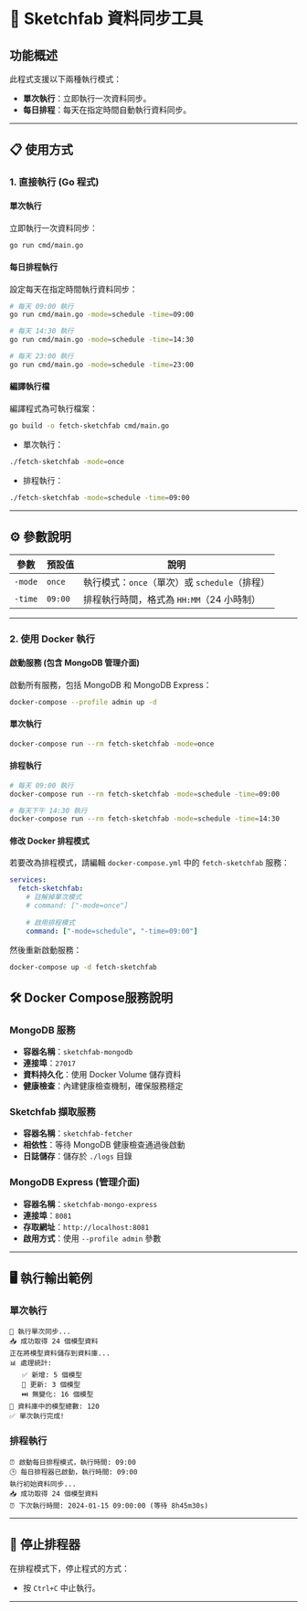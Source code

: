 # 🚀 Sketchfab 資料同步工具

## 功能概述

此程式支援以下兩種執行模式：
- **單次執行**：立即執行一次資料同步。
- **每日排程**：每天在指定時間自動執行資料同步。

---

## 📋 使用方式

### 1. 直接執行 (Go 程式)

#### 單次執行
立即執行一次資料同步：
```bash
go run cmd/main.go
```

#### 每日排程執行
設定每天在指定時間執行資料同步：
```bash
# 每天 09:00 執行
go run cmd/main.go -mode=schedule -time=09:00

# 每天 14:30 執行
go run cmd/main.go -mode=schedule -time=14:30

# 每天 23:00 執行
go run cmd/main.go -mode=schedule -time=23:00
```

#### 編譯執行檔
編譯程式為可執行檔案：
```bash
go build -o fetch-sketchfab cmd/main.go
```

- 單次執行：
```bash
./fetch-sketchfab -mode=once
```

- 排程執行：
```bash
./fetch-sketchfab -mode=schedule -time=09:00
```

---

## ⚙️ 參數說明

| 參數       | 預設值   | 說明                              |
|------------|----------|-----------------------------------|
| `-mode`    | `once`   | 執行模式：`once`（單次）或 `schedule`（排程） |
| `-time`    | `09:00`  | 排程執行時間，格式為 `HH:MM`（24 小時制） |

---

### 2. 使用 Docker 執行

#### 啟動服務 (包含 MongoDB 管理介面)
啟動所有服務，包括 MongoDB 和 MongoDB Express：
```bash
docker-compose --profile admin up -d
```

#### 單次執行
```bash
docker-compose run --rm fetch-sketchfab -mode=once
```

#### 排程執行
```bash
# 每天 09:00 執行
docker-compose run --rm fetch-sketchfab -mode=schedule -time=09:00

# 每天下午 14:30 執行
docker-compose run --rm fetch-sketchfab -mode=schedule -time=14:30
```

#### 修改 Docker 排程模式
若要改為排程模式，請編輯 `docker-compose.yml` 中的 `fetch-sketchfab` 服務：
```yaml
services:
  fetch-sketchfab:
    # 註解掉單次模式
    # command: ["-mode=once"]
    
    # 啟用排程模式
    command: ["-mode=schedule", "-time=09:00"]
```

然後重新啟動服務：
```bash
docker-compose up -d fetch-sketchfab
```

## 🛠️ Docker Compose服務說明

### MongoDB 服務
- **容器名稱**：`sketchfab-mongodb`
- **連接埠**：`27017`
- **資料持久化**：使用 Docker Volume 儲存資料
- **健康檢查**：內建健康檢查機制，確保服務穩定

### Sketchfab 擷取服務
- **容器名稱**：`sketchfab-fetcher`
- **相依性**：等待 MongoDB 健康檢查通過後啟動
- **日誌儲存**：儲存於 `./logs` 目錄

### MongoDB Express (管理介面)
- **容器名稱**：`sketchfab-mongo-express`
- **連接埠**：`8081`
- **存取網址**：`http://localhost:8081`
- **啟用方式**：使用 `--profile admin` 參數

---


## 🖥️ 執行輸出範例

### 單次執行
```
🔧 執行單次同步...
📥 成功取得 24 個模型資料
正在將模型資料儲存到資料庫...
📊 處理統計:
   ✅ 新增: 5 個模型
   🔄 更新: 3 個模型
   ⏭️ 無變化: 16 個模型
💾 資料庫中的模型總數: 120
✅ 單次執行完成!
```

### 排程執行
```
⏰ 啟動每日排程模式，執行時間: 09:00
🕒 每日排程器已啟動，執行時間: 09:00
執行初始資料同步...
📥 成功取得 24 個模型資料
⏰ 下次執行時間: 2024-01-15 09:00:00 (等待 8h45m30s)
```

---

## 🛑 停止排程器

在排程模式下，停止程式的方式：
- 按 `Ctrl+C` 中止執行。

---

